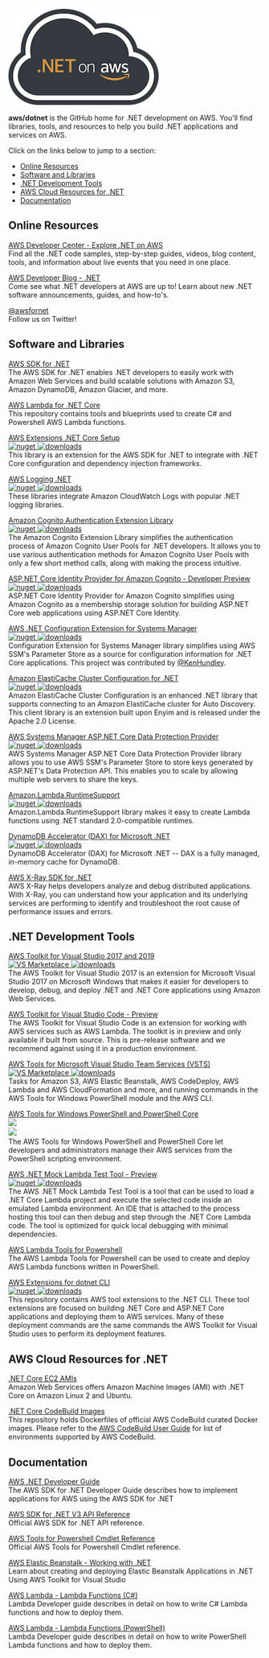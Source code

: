 [![alt text](./logo.png ".NET on AWS")](https://aws.amazon.com/developer/language/net/)

<strong>aws/dotnet</strong> is the GitHub home for .NET development on AWS.  You'll find libraries, tools, and resources to help you build .NET applications and services on AWS.

Click on the links below to jump to a section:
* [Online Resources](#Online-Resources)
* [Software and Libraries](#Software-and-Libraries)
* [.NET Development Tools](#NET-Development-Tools)
* [AWS Cloud Resources for .NET](#AWS-Cloud-Resources-for-NET)
* [Documentation](#Documentation)

## Online Resources

[AWS Developer Center - Explore .NET on AWS](https://aws.amazon.com/developer/language/net/)  
Find all the .NET code samples, step-by-step guides, videos, blog content, tools, and information about live events that you need in one place. 

[AWS Developer Blog - .NET](https://aws.amazon.com/blogs/developer/category/programing-language/dot-net/)  
Come see what .NET developers at AWS are up to!  Learn about new .NET software announcements, guides, and how-to's.

[@awsfornet](https://twitter.com/awsfornet)  
Follow us on Twitter!

## Software and Libraries

[AWS SDK for .NET](https://github.com/aws/aws-sdk-net)  
The AWS SDK for .NET enables .NET developers to easily work with Amazon Web Services and build scalable solutions with Amazon S3, Amazon DynamoDB, Amazon Glacier, and more.

[AWS Lambda for .NET Core](https://github.com/aws/aws-lambda-dotnet)  
This repository contains tools and blueprints used to create C# and Powershell AWS Lambda functions.

[AWS Extensions .NET Core Setup](https://github.com/aws/aws-sdk-net/tree/master/extensions/src/AWSSDK.Extensions.NETCore.Setup)  
[![nuget](https://img.shields.io/nuget/v/AWSSDK.Extensions.NETCore.Setup.svg) ![downloads](https://img.shields.io/nuget/dt/AWSSDK.Extensions.NETCore.Setup.svg)](https://www.nuget.org/packages/AWSSDK.Extensions.NETCore.Setup/)  
This library is an extension for the AWS SDK for .NET to integrate with .NET Core configuration and dependency injection frameworks.

[AWS Logging .NET](https://github.com/aws/aws-logging-dotnet)  
[![nuget](https://img.shields.io/nuget/v/AWS.Logger.AspNetCore.svg) ![downloads](https://img.shields.io/nuget/dt/AWS.Logger.AspNetCore.svg)](https://www.nuget.org/packages/AWS.Logger.AspNetCore/)  
These libraries integrate Amazon CloudWatch Logs with popular .NET logging libraries.

[Amazon Cognito Authentication Extension Library](https://github.com/aws/aws-sdk-net-extensions-cognito)  
[![nuget](https://img.shields.io/nuget/v/Amazon.Extensions.CognitoAuthentication.svg) ![downloads](https://img.shields.io/nuget/dt/Amazon.Extensions.CognitoAuthentication.svg)](https://www.nuget.org/packages/Amazon.Extensions.CognitoAuthentication/)  
The Amazon Cognito Extension Library simplifies the authentication process of Amazon Cognito User Pools for .NET developers.  It allows you to use various authentication methods for Amazon Cognito User Pools with only a few short method calls, along with making the process intuitive.

[ASP.NET Core Identity Provider for Amazon Cognito - Developer Preview](https://github.com/aws/aws-aspnet-cognito-identity-provider)  
[![nuget](https://img.shields.io/nuget/v/Amazon.AspNetCore.Identity.Cognito.svg) ![downloads](https://img.shields.io/nuget/dt/Amazon.AspNetCore.Identity.Cognito.svg)](https://www.nuget.org/packages/Amazon.AspNetCore.Identity.Cognito/)  
ASP.NET Core Identity Provider for Amazon Cognito simplifies using Amazon Cognito as a membership storage solution for building ASP.NET Core web applications using ASP.NET Core Identity.

[AWS .NET Configuration Extension for Systems Manager](https://github.com/aws/aws-dotnet-extensions-configuration)  
[![nuget](https://img.shields.io/nuget/v/Amazon.Extensions.Configuration.SystemsManager.svg) ![downloads](https://img.shields.io/nuget/dt/Amazon.Extensions.Configuration.SystemsManager.svg)](https://www.nuget.org/packages/Amazon.Extensions.Configuration.SystemsManager/)  
Configuration Extension for Systems Manager library simplifies using AWS SSM's Parameter Store as a source for configuration information for .NET Core applications. This project was contributed by [@KenHundley](https://github.com/kenhundley).

[Amazon ElastiCache Cluster Configuration for .NET](https://github.com/awslabs/elasticache-cluster-config-net)  
[![nuget](https://img.shields.io/nuget/v/Amazon.ElastiCacheCluster.svg) ![downloads](https://img.shields.io/nuget/dt/Amazon.ElastiCacheCluster.svg)](https://www.nuget.org/packages/Amazon.ElastiCacheCluster/)  
Amazon ElastiCache Cluster Configuration is an enhanced .NET library that supports connecting to an Amazon ElastiCache cluster for Auto Discovery. This client library is an extension built upon Enyim and is released under the Apache 2.0 License.

[AWS Systems Manager ASP.NET Core Data Protection Provider](https://github.com/aws/aws-ssm-data-protection-provider-for-aspnet)  
[![nuget](https://img.shields.io/nuget/v/Amazon.AspNetCore.DataProtection.SSM.svg) ![downloads](https://img.shields.io/nuget/dt/Amazon.AspNetCore.DataProtection.SSM.svg)](https://www.nuget.org/packages/Amazon.AspNetCore.DataProtection.SSM/)  
AWS Systems Manager ASP.NET Core Data Protection Provider library allows you to use AWS SSM's Parameter Store to store keys generated by ASP.NET's Data Protection API. This enables you to scale by allowing multiple web servers to share the keys.

[Amazon.Lambda.RuntimeSupport](https://github.com/aws/aws-lambda-dotnet/tree/master/Libraries/src/Amazon.Lambda.RuntimeSupport)  
[![nuget](https://img.shields.io/nuget/v/Amazon.Lambda.RuntimeSupport.svg) ![downloads](https://img.shields.io/nuget/dt/Amazon.Lambda.RuntimeSupport.svg)](https://www.nuget.org/packages/Amazon.Lambda.RuntimeSupport/)  
 Amazon.Lambda.RuntimeSupport library makes it easy to create Lambda functions using .NET standard 2.0-compatible runtimes.

[DynamoDB Accelerator (DAX) for Microsoft .NET](https://aws.amazon.com/dynamodb/dax/)  
[![nuget](https://img.shields.io/nuget/v/AWSSDK.DAX.Client.svg) ![downloads](https://img.shields.io/nuget/dt/AWSSDK.DAX.Client.svg)](https://www.nuget.org/packages/AWSSDK.DAX.Client/)  
DynamoDB Accelerator (DAX) for Microsoft .NET -- DAX is a fully managed, in-memory cache for DynamoDB.

[AWS X-Ray SDK for .NET](https://github.com/aws/aws-xray-sdk-dotnet)  
AWS X-Ray helps developers analyze and debug distributed applications. With X-Ray, you can understand how your application and its underlying services are performing to identify and troubleshoot the root cause of performance issues and errors.

## .NET Development Tools
[AWS Toolkit for Visual Studio 2017 and 2019](https://marketplace.visualstudio.com/items?itemName=AmazonWebServices.AWSToolkitforVisualStudio2017)  
[![VS Marketplace](https://img.shields.io/vscode-marketplace/v/AmazonWebServices.AWSToolkitforVisualStudio2017.svg) ![downloads](https://img.shields.io/vscode-marketplace/d/AmazonWebServices.AWSToolkitforVisualStudio2017.svg)](https://marketplace.visualstudio.com/items?itemName=AmazonWebServices.AWSToolkitforVisualStudio2017)    
The AWS Toolkit for Visual Studio 2017 is an extension for Microsoft Visual Studio 2017 on Microsoft Windows that makes it easier for developers to develop, debug, and deploy .NET and .NET Core applications using Amazon Web Services. 

[AWS Toolkit for Visual Studio Code - Preview](https://github.com/aws/aws-toolkit-vscode)  
The AWS Toolkit for Visual Studio Code is an extension for working with AWS services such as AWS Lambda.
The toolkit is in preview and only available if built from source. This is pre-release software and we recommend against using it in a production environment.

[AWS Tools for Microsoft Visual Studio Team Services (VSTS)](https://marketplace.visualstudio.com/items?itemName=AmazonWebServices.aws-vsts-tools)  
[![VS Marketplace](https://img.shields.io/vscode-marketplace/v/AmazonWebServices.aws-vsts-tools.svg) ![downloads](https://img.shields.io/vscode-marketplace/d/AmazonWebServices.aws-vsts-tools.svg)](https://marketplace.visualstudio.com/items?itemName=AmazonWebServices.aws-vsts-tools)    
Tasks for Amazon S3, AWS Elastic Beanstalk, AWS CodeDeploy, AWS Lambda and AWS CloudFormation and more, and running commands in the AWS Tools for Windows PowerShell module and the AWS CLI.

[AWS Tools for Windows PowerShell and PowerShell Core](https://github.com/aws/aws-tools-for-powershell)  
[![](https://img.shields.io/powershellgallery/v/AWSPowerShell.svg)](https://www.powershellgallery.com/packages/AWSPowerShell)  
[![](https://img.shields.io/powershellgallery/v/AWSPowerShell.NetCore.svg)](https://www.powershellgallery.com/packages/AWSPowerShell.NetCore)  
The AWS Tools for Windows PowerShell and PowerShell Core let developers and administrators manage their AWS services from the PowerShell  scripting environment.

[AWS .NET Mock Lambda Test Tool - Preview](https://github.com/aws/aws-lambda-dotnet/tree/master/Tools/LambdaTestTool)  
[![nuget](https://img.shields.io/nuget/v/Amazon.Lambda.TestTool-2.1.svg) ![downloads](https://img.shields.io/nuget/dt/Amazon.Lambda.TestTool-2.1.svg)](https://www.nuget.org/packages/Amazon.Lambda.TestTool-2.1/)  
The AWS .NET Mock Lambda Test Tool is a tool that can be used to load a .NET Core Lambda project and execute the selected code inside an emulated Lambda environment. An IDE that is attached to the process hosting this tool can then debug and step through the .NET Core Lambda code. The tool is optimized for quick local debugging with minimal dependencies.

[AWS Lambda Tools for Powershell](https://www.powershellgallery.com/packages/AWSLambdaPSCore)  
The AWS Lambda Tools for Powershell can be used to create and deploy AWS Lambda functions written in PowerShell.

[AWS Extensions for dotnet CLI](https://github.com/aws/aws-extensions-for-dotnet-cli)  
[![nuget](https://img.shields.io/nuget/v/Amazon.Lambda.Tools.svg) ![downloads](https://img.shields.io/nuget/dt/Amazon.Lambda.Tools.svg)](https://www.nuget.org/packages/Amazon.Lambda.Tools/)  
This repository contains AWS tool extensions to the .NET CLI. These tool extensions are focused on building .NET Core and ASP.NET Core applications and deploying them to AWS services. Many of these deployment commands are the same commands the AWS Toolkit for Visual Studio uses to perform its deployment features. 

## AWS Cloud Resources for .NET

[.NET Core EC2 AMIs](https://aws.amazon.com/about-aws/whats-new/2018/03/announcing--net-core-ami-for-amazon-ec2/)  
Amazon Web Services offers Amazon Machine Images (AMI) with .NET Core on Amazon Linux 2 and Ubuntu.

[.NET Core CodeBuild Images](https://github.com/aws/aws-codebuild-docker-images/tree/master/ubuntu/dot-net)  
This repository holds Dockerfiles of official AWS CodeBuild curated Docker images. Please refer to the [AWS CodeBuild User Guide](https://docs.aws.amazon.com/codebuild/latest/userguide/build-env-ref.html) for list of environments supported by AWS CodeBuild.

## Documentation
[AWS .NET Developer Guide](https://github.com/awsdocs/aws-net-developer-guide)  
The AWS SDK for .NET Developer Guide describes how to implement applications for AWS using the AWS SDK for .NET

[AWS SDK for .NET V3 API Reference](https://docs.aws.amazon.com/sdkfornet/v3/apidocs/Index.html)  
Official AWS SDK for .NET API reference.

[AWS Tools for Powershell Cmdlet Reference](https://docs.aws.amazon.com/powershell/latest/reference/Index.html)  
Official AWS Tools for Powershell Cmdlet reference.

[AWS Elastic Beanstalk - Working with .NET](https://docs.aws.amazon.com/elasticbeanstalk/latest/dg/create_deploy_NET.html)  
Learn about creating and deploying Elastic Beanstalk Applications in .NET Using AWS Toolkit for Visual Studio

[AWS Lambda - Lambda Functions (C#)](https://docs.aws.amazon.com/lambda/latest/dg/dotnet-programming-model.html)  
Lambda Developer guide describes in detail on how to write C# Lambda functions and how to deploy them.

[AWS Lambda - Lambda Functions (PowerShell)](https://docs.aws.amazon.com/lambda/latest/dg/powershell-programming-model.html)  
Lambda Developer guide describes in detail on how to write PowerShell Lambda functions and how to deploy them.
